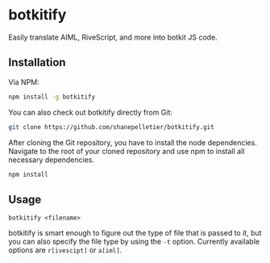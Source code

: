 # botkitify
Easily translate AIML, RiveScript, and more into botkit JS code.

## Installation
Via NPM:
```bash
npm install -g botkitify
```

You can also check out botkitify directly from Git:
```bash
git clone https://github.com/shanepelletier/botkitify.git
```

After cloning the Git repository, you have to install the node dependencies. Navigate to the root of your cloned repository and use npm to install all necessary dependencies.
```bash
npm install
```

## Usage
```
botkitify <filename>
```

botkitify is smart enough to figure out the type of file that is passed to it, but you can also specify the file type by using the ```-t``` option. Currently available options are ```r[ivescipt]``` or ```a[iml]```.
